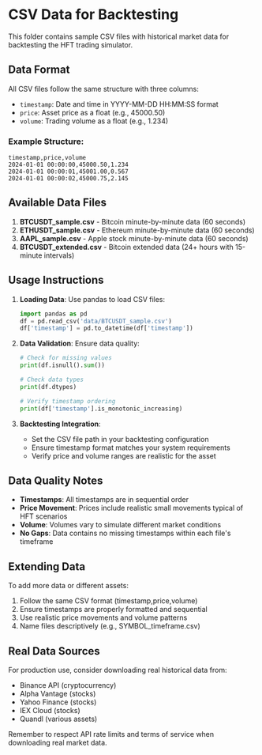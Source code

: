# CSV Data for Backtesting

This folder contains sample CSV files with historical market data for backtesting the HFT trading simulator.

## Data Format

All CSV files follow the same structure with three columns:
- `timestamp`: Date and time in YYYY-MM-DD HH:MM:SS format
- `price`: Asset price as a float (e.g., 45000.50)
- `volume`: Trading volume as a float (e.g., 1.234)

### Example Structure:
```csv
timestamp,price,volume
2024-01-01 00:00:00,45000.50,1.234
2024-01-01 00:00:01,45001.00,0.567
2024-01-01 00:00:02,45000.75,2.145
```

## Available Data Files

1. **BTCUSDT_sample.csv** - Bitcoin minute-by-minute data (60 seconds)
2. **ETHUSDT_sample.csv** - Ethereum minute-by-minute data (60 seconds)
3. **AAPL_sample.csv** - Apple stock minute-by-minute data (60 seconds)
4. **BTCUSDT_extended.csv** - Bitcoin extended data (24+ hours with 15-minute intervals)

## Usage Instructions

1. **Loading Data**: Use pandas to load CSV files:
   ```python
   import pandas as pd
   df = pd.read_csv('data/BTCUSDT_sample.csv')
   df['timestamp'] = pd.to_datetime(df['timestamp'])
   ```

2. **Data Validation**: Ensure data quality:
   ```python
   # Check for missing values
   print(df.isnull().sum())
   
   # Check data types
   print(df.dtypes)
   
   # Verify timestamp ordering
   print(df['timestamp'].is_monotonic_increasing)
   ```

3. **Backtesting Integration**: 
   - Set the CSV file path in your backtesting configuration
   - Ensure timestamp format matches your system requirements
   - Verify price and volume ranges are realistic for the asset

## Data Quality Notes

- **Timestamps**: All timestamps are in sequential order
- **Price Movement**: Prices include realistic small movements typical of HFT scenarios
- **Volume**: Volumes vary to simulate different market conditions
- **No Gaps**: Data contains no missing timestamps within each file's timeframe

## Extending Data

To add more data or different assets:

1. Follow the same CSV format (timestamp,price,volume)
2. Ensure timestamps are properly formatted and sequential
3. Use realistic price movements and volume patterns
4. Name files descriptively (e.g., SYMBOL_timeframe.csv)

## Real Data Sources

For production use, consider downloading real historical data from:
- Binance API (cryptocurrency)
- Alpha Vantage (stocks)
- Yahoo Finance (stocks)
- IEX Cloud (stocks)
- Quandl (various assets)

Remember to respect API rate limits and terms of service when downloading real market data.

